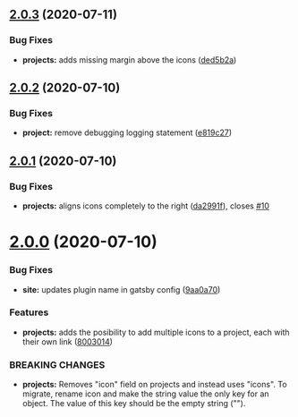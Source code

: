 ## [2.0.3](https://github.com/addono/gatsby-theme-intro/compare/v2.0.2...v2.0.3) (2020-07-11)


### Bug Fixes

* **projects:** adds missing margin above the icons ([ded5b2a](https://github.com/addono/gatsby-theme-intro/commit/ded5b2a8746d0fd66c247ff79d70cdc1104dfb37))

## [2.0.2](https://github.com/addono/gatsby-theme-intro/compare/v2.0.1...v2.0.2) (2020-07-10)


### Bug Fixes

* **project:** remove debugging logging statement ([e819c27](https://github.com/addono/gatsby-theme-intro/commit/e819c275fd7ba8226fdf63ac2d3e633e1784343f))

## [2.0.1](https://github.com/addono/gatsby-theme-intro/compare/v2.0.0...v2.0.1) (2020-07-10)

### Bug Fixes

- **projects:** aligns icons completely to the right ([da2991f](https://github.com/addono/gatsby-theme-intro/commit/da2991f9b07feb77348ff3f668050d7a71f30fd1)), closes [#10](https://github.com/addono/gatsby-theme-intro/issues/10)

# [2.0.0](https://github.com/addono/gatsby-theme-intro/compare/v1.0.10...v2.0.0) (2020-07-10)

### Bug Fixes

- **site:** updates plugin name in gatsby config ([9aa0a70](https://github.com/addono/gatsby-theme-intro/commit/9aa0a708277592fd90199950380932dc9de198b8))

### Features

- **projects:** adds the posibility to add multiple icons to a project, each with their own link ([8003014](https://github.com/addono/gatsby-theme-intro/commit/8003014419da42d1609853f6843bfd66069fc0c5))

### BREAKING CHANGES

- **projects:** Removes "icon" field on projects and instead uses "icons". To migrate, rename icon
  and make the string value the only key for an object. The value of this key should be the empty
  string ("").
